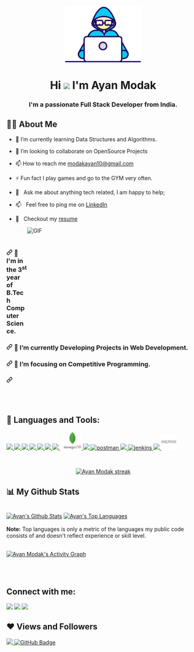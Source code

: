    
<p align="center"><a target="_blank" rel="noopener noreferrer" href="https://github.com/Ayan-Blufy"><img src="https://raw.githubusercontent.com/AkashSingh3031/AkashSingh3031/main/Developer.gif" width="200px" style="max-width: 100%;"></a></p>
<h1 align="center">Hi <img src="https://raw.githubusercontent.com/MartinHeinz/MartinHeinz/master/wave.gif" width="30px"> I'm Ayan Modak</h1>
<h3 align="center">I'm a passionate Full Stack Developer from India.</h3>

  ## 🙋‍♂️ About Me

  - 🌱 I’m currently learning Data Structures and Algorithms.

   - 👯 I’m looking to collaborate on OpenSource Projects

   - 📫 How to reach me modakayan10@gmail.com

   - ⚡ Fun fact I play games and go to the GYM very often.
   
   -  💬 &nbsp; Ask me about anything tech related, I am happy to help;
    
- 📫 &nbsp; Feel free to ping me on [LinkedIn](#)

- 📝 &nbsp; Checkout my [resume](#)
<p><a target="_blank" rel="noopener noreferrer" href="https://github.com/abhisheknaiidu/abhisheknaiidu/blob/master/code.gif?raw=true"><img align="right" alt="GIF" src="https://github.com/abhisheknaiidu/abhisheknaiidu/raw/master/code.gif?raw=true" width="450" height="290" style="max-width: 100%;"></a></p>
<br>
<br>
<h3 dir="auto"><a id="user-content---im-in-the-1st-year-of-btech-computer-science" class="anchor" aria-hidden="true" href="#--im-in-the-1st-year-of-btech-computer-science"><svg class="octicon octicon-link" viewBox="0 0 16 16" version="1.1" width="16" height="16" aria-hidden="true"><path fill-rule="evenodd" d="M7.775 3.275a.75.75 0 001.06 1.06l1.25-1.25a2 2 0 112.83 2.83l-2.5 2.5a2 2 0 01-2.83 0 .75.75 0 00-1.06 1.06 3.5 3.5 0 004.95 0l2.5-2.5a3.5 3.5 0 00-4.95-4.95l-1.25 1.25zm-4.69 9.64a2 2 0 010-2.83l2.5-2.5a2 2 0 012.83 0 .75.75 0 001.06-1.06 3.5 3.5 0 00-4.95 0l-2.5 2.5a3.5 3.5 0 004.95 4.95l1.25-1.25a.75.75 0 00-1.06-1.06l-1.25 1.25a2 2 0 01-2.83 0z"></path></svg></a> <g-emoji class="g-emoji" alias="telescope" fallback-src="https://github.githubassets.com/images/icons/emoji/unicode/1f52d.png">🔭</g-emoji> I'm in the 3<sup>st</sup> year of B.Tech Computer Science.</h3>
<h3 dir="auto"><a id="user-content---im-currently-developing-projects-in-web-development" class="anchor" aria-hidden="true" href="#--im-currently-developing-projects-in-web-development"><svg class="octicon octicon-link" viewBox="0 0 16 16" version="1.1" width="16" height="16" aria-hidden="true"><path fill-rule="evenodd" d="M7.775 3.275a.75.75 0 001.06 1.06l1.25-1.25a2 2 0 112.83 2.83l-2.5 2.5a2 2 0 01-2.83 0 .75.75 0 00-1.06 1.06 3.5 3.5 0 004.95 0l2.5-2.5a3.5 3.5 0 00-4.95-4.95l-1.25 1.25zm-4.69 9.64a2 2 0 010-2.83l2.5-2.5a2 2 0 012.83 0 .75.75 0 001.06-1.06 3.5 3.5 0 00-4.95 0l-2.5 2.5a3.5 3.5 0 004.95 4.95l1.25-1.25a.75.75 0 00-1.06-1.06l-1.25 1.25a2 2 0 01-2.83 0z"></path></svg></a> <g-emoji class="g-emoji" alias="seedling" fallback-src="https://github.githubassets.com/images/icons/emoji/unicode/1f331.png">🌱</g-emoji> I’m currently Developing Projects in Web Development.</h3>
<h3 dir="auto"><a id="user-content---im-focusing-on-competitive-programming" class="anchor" aria-hidden="true" href="#--im-focusing-on-competitive-programming"><svg class="octicon octicon-link" viewBox="0 0 16 16" version="1.1" width="16" height="16" aria-hidden="true"><path fill-rule="evenodd" d="M7.775 3.275a.75.75 0 001.06 1.06l1.25-1.25a2 2 0 112.83 2.83l-2.5 2.5a2 2 0 01-2.83 0 .75.75 0 00-1.06 1.06 3.5 3.5 0 004.95 0l2.5-2.5a3.5 3.5 0 00-4.95-4.95l-1.25 1.25zm-4.69 9.64a2 2 0 010-2.83l2.5-2.5a2 2 0 012.83 0 .75.75 0 001.06-1.06 3.5 3.5 0 00-4.95 0l-2.5 2.5a3.5 3.5 0 004.95 4.95l1.25-1.25a.75.75 0 00-1.06-1.06l-1.25 1.25a2 2 0 01-2.83 0z"></path></svg></a> <g-emoji class="g-emoji" alias="dart" fallback-src="https://github.githubassets.com/images/icons/emoji/unicode/1f3af.png">🎯</g-emoji> I’m focusing on Competitive Programming.</h3>
<h3 dir="auto"><a id="user-content---how-to-reach-me----------" class="anchor" aria-hidden="true" href="#--how-to-reach-me----------"><svg class="octicon octicon-link" viewBox="0 0 16 16" version="1.1" width="16" height="16" aria-hidden="true"><path fill-rule="evenodd" d="M7.775 3.275a.75.75 0 001.06 1.06l1.25-1.25a2 2 0 112.83 2.83l-2.5 2.5a2 2 0 01-2.83 0 .75.75 0 00-1.06 1.06 3.5 3.5 0 004.95 0l2.5-2.5a3.5 3.5 0 00-4.95-4.95l-1.25 1.25zm-4.69 9.64a2 2 0 010-2.83l2.5-2.5a2 2 0 012.83 0 .75.75 0 001.06-1.06 3.5 3.5 0 00-4.95 0l-2.5 2.5a3.5 3.5 0 004.95 4.95l1.25-1.25a.75.75 0 00-1.06-1.06l-1.25 1.25a2 2 0 01-2.83 0z"></path></svg></a>  
</h3>  
<br>
<br>

## 🚀 Languages and Tools:

   <p align="left">
   <a href="https://reactjs.org/" target="_blank"> <img src="https://img.icons8.com/color/48/000000/react-native.png" /> </a>
   <a href="https://developer.mozilla.org/en-US/docs/Web/JavaScript" target="_blank"> <img src="https://img.icons8.com/color/48/000000/javascript.png" /> </a>
   <a href="https://www.w3.org/html/" target="_blank"> <img src="https://img.icons8.com/color/48/000000/html-5.png" /> </a>
   <a href="https://www.w3schools.com/css/" target="_blank"> <img src="https://img.icons8.com/color/48/000000/css3.png" /> </a>
    <a href="https://getbootstrap.com" target="_blank"> <img src="https://img.icons8.com/color/48/000000/bootstrap.png" /> </a>
    <a href="https://www.python.org" target="_blank"> <img src="https://img.icons8.com/color/48/000000/python.png" /> </a>
     <a style="padding-right:8px;" href="https://nodejs.org" target="_blank"> <img src="https://img.icons8.com/color/48/000000/nodejs.png" /> </a>
                <a href="https://www.mongodb.com/" target="_blank"> <img
                                src="https://raw.githubusercontent.com/devicons/devicon/master/icons/mongodb/mongodb-original-wordmark.svg"
                                alt="mongodb" width="48" height="48" /> </a>
                <a href="https://firebase.google.com/" target="_blank"> <img
                                src="https://img.icons8.com/color/48/000000/firebase.png" /> </a>
                <a href="https://postman.com" target="_blank"> <img
                                src="https://www.vectorlogo.zone/logos/getpostman/getpostman-icon.svg" alt="postman"
                                width="45" height="45" /> </a>
                <a href="https://git-scm.com/" target="_blank"> <img
                                src="https://img.icons8.com/color/48/000000/git.png" />
                </a>
                <a href="https://www.jenkins.io" target="_blank"> <img
                                src="https://www.vectorlogo.zone/logos/jenkins/jenkins-icon.svg" alt="jenkins"
                                width="48" height="48" />
                </a>
                <a href="https://redux.js.org" target="_blank"> <img
                                src="https://img.icons8.com/color/48/000000/redux.png" />
                </a>
                <a href="https://expressjs.com" target="_blank"> <img
                                src="https://raw.githubusercontent.com/devicons/devicon/master/icons/express/express-original-wordmark.svg"
                                alt="express" width="40" height="40" /> </a>
        </p>

   <!-- [![React Badge](https://img.shields.io/badge/-React-61DBFB?style=for-the-badge&labelColor=black&logo=react&logoColor=61DBFB)](#)  [![Javascript Badge](https://img.shields.io/badge/-Javascript-F0DB4F?style=for-the-badge&labelColor=black&logo=javascript&logoColor=F0DB4F)](#) [![Typescript Badge](https://img.shields.io/badge/-Typescript-007acc?style=for-the-badge&labelColor=black&logo=typescript&logoColor=007acc)](#) [![Nodejs Badge](https://img.shields.io/badge/-Nodejs-3C873A?style=for-the-badge&labelColor=black&logo=node.js&logoColor=3C873A)](#) [![GraphQL Badge](https://img.shields.io/badge/-GraphQl-e535ab?style=for-the-badge&labelColor=black&logo=node.js&logoColor=e535ab)](#) -->
  <br />

 <p align="center">
 <a href="#"> <img title="🔥 Get streak stats for your profile at git.io/streak-stats" alt="Ayan Modak streak" src="https://github-readme-streak-stats.herokuapp.com/?user=Ayan-Blufy&theme=black-ice&hide_border=true&stroke=0000&background=060A0CD0" />
</a>
</p>

 ## 📊 My Github Stats

 <br />
 <div style="flex justify-content:space-between align-item:center">
        <a href="#"><img alt="Ayan's Github Stats"
                        src="https://github-readme-stats.vercel.app/api?username=Ayan-Blufy&show_icons=true&count_private=true&theme=react&hide_border=true&bg_color=0D1117" /></a>
 <a href="#"><img alt="Ayan's Top Languages"
                        src="https://github-readme-stats.vercel.app/api/top-langs/?username=Ayan-Blufy&langs_count=8&count_private=true&layout=compact&theme=react&hide_border=true&bg_color=0D1117" />
</a>
</div>
        <br />
        <b>Note:</b> Top languages is only a metric of the languages my public code consists of and doesn't reflect
        experience or skill level.

 <br />
<br />

 <a href="#"><img alt="Ayan Modak's Activity Graph" src="https://activity-graph.herokuapp.com/graph?username=Ayan-Blufy&bg_color=0D1117&color=5BCDEC&line=5BCDEC&point=FFFFFF&hide_border=true" /></a>

 <br />
 <br />

## Connect with me:
<p align="left">
<a href="#"><img src="https://img.icons8.com/fluent/48/000000/linkedin.png" /></a>
<a href="#"><img src="https://img.icons8.com/fluent/48/000000/twitter.png" /></a>
 <a href="#"><img src="https://img.icons8.com/fluent/48/000000/instagram-new.png" /></a>


 </p>

 ## ❤ Views and Followers
 <a href="https://github.com/Meghna-DAS/github-profile-views-counter">
                <img src="https://komarev.com/ghpvc/?username=Ayan-Blufy">
        </a>
        <a href="https://github.com/Ayan-Blufy?tab=followers"><img
                        src="https://img.shields.io/github/followers/Ayan-Blufy?label=Followers&style=social"
                        alt="GitHub Badge"></a>
